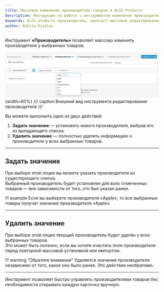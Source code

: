 ```yaml
---
title: Массовое изменение производителя товаров в Bulk Products
description: Инструкция по работе с инструментом изменения производителя товаров. Установка и удаление производителя в OpenCart.
keywords: bulk products производитель, opencart массовое редактирование, управление производителями, каталог opencart
author: Nikita Kiselev
---
```


Инструмент **«Производитель»** позволяет массово изменить производителя у выбранных товаров.

![product-manufacturer.png](product-manufacturer.png){width=80%}
/// caption
Внешний вид инструмента редактирования производителя
///

Вы можете выполнить одно из двух действий:

1. **Задать значение** — установить нового производителя, выбрав его из выпадающего списка.
2. **Удалить значение** — полностью удалить информацию о производителе у всех выбранных товаров.

---

## Задать значение

При выборе этой опции вы можете указать производителя из существующего списка.  
Выбранный производитель будет установлен для всех отмеченных товаров — вне зависимости от того, кто был указан ранее.

!!! example
    Если вы выберете производителя «Apple», то все выбранные товары получат значение производителя «Apple».

---

## Удалить значение

При выборе этой опции текущий производитель будет удалён у всех выбранных товаров.  
Это может быть полезно, если вы хотите очистить поле производителя перед повторной массовой установкой или импортом.

!!! warning "Обратите внимание"
    Удаляется значение производителя независимо от того, какое оно было ранее. Это действие необратимо.

---

Инструмент позволяет быстро управлять производителями товаров без необходимости открывать каждую карточку вручную.
